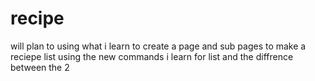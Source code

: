 # recipe
will plan to using what i learn to create a page and sub pages to make a reciepe list using the new commands i learn for list and the diffrence between the 2 